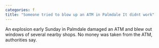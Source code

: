 ```yaml
---
categories: f
title: "Someone tried to blow up an ATM in Palmdale It didnt work"
---
```

An explosion early Sunday in Palmdale damaged an ATM and blew out windows of several nearby shops. No money was taken from the ATM, authorities say.